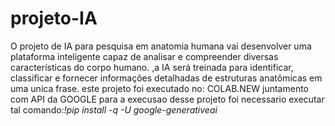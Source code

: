# projeto-IA
O projeto de IA para pesquisa em anatomia humana vai desenvolver uma plataforma inteligente capaz de analisar e compreender diversas características do corpo humano. ,a IA será treinada para identificar, classificar e fornecer informações detalhadas  de estruturas anatômicas em uma unica frase.
este projeto foi executado no: COLAB.NEW juntamento com API da GOOGLE
para a execusao desse projeto foi necessario executar tal comando:*!pip install -q -U google-generativeai*
